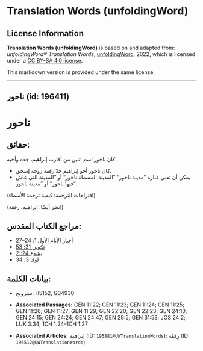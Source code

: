 # Translation Words (unfoldingWord)

## License Information

**Translation Words (unfoldingWord)** is based on and adapted from: _unfoldingWord® Translation Words_, [unfoldingWord](https://unfoldingword.org/utw), 2022, which is licensed under a [CC BY-SA 4.0 license](https://creativecommons.org/licenses/by-sa/4.0/legalcode.en).

This markdown version is provided under the same license.



--------------------------------

## ناحور (id: 196411)

ناحور
=====

حقائق:
------

كان ناحور اسم اثنين من أقارب إبراهيم، جده وأخيه.

* كان ناحور أخو إبراهيم جدّ رفقة زوجة إسحق.
* يمكن أن تعني عبارة ”مدينة ناحور“ ”المدينة المسماة ناحور“ أو ”المدينة التي عاش فيها ناحور“ أو ”مدينة ناحور“.

(اقتراحات الترجمة: كيفية ترجمة الأسماء)

(انظر أيضًا: إبراهيم، رفقة)

مراجع الكتاب المقدس:
--------------------

* [أخبار الأيام الأول 1: 24–27](https://ref.ly/1Chr1:24-1Chr1:27)
* [تكوين 31: 53](https://ref.ly/Gen31:53)
* [يشوع 24: 2](https://ref.ly/Josh24:2)
* [لوقا 3: 34](https://ref.ly/Luke3:34)

بيانات الكلمة:
--------------

* سترونج: H5152, G34930

* **Associated Passages:** GEN 11:22; GEN 11:23; GEN 11:24; GEN 11:25; GEN 11:26; GEN 11:27; GEN 11:29; GEN 22:20; GEN 22:23; GEN 24:10; GEN 24:15; GEN 24:24; GEN 24:47; GEN 29:5; GEN 31:53; JOS 24:2; LUK 3:34; 1CH 1:24–1CH 1:27
* **Associated Articles:** إبراهيم (ID: `195881@UWTranslationWords`); رِفقَة (ID: `196512@UWTranslationWords`)

